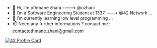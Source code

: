- 👋 Hi, I’m othmane zhani ----> @ozhani
- 👀 I’m a Software Engineering Student at 1337 ---> @42 Network ...
- 🌱 I’m currently learning low level programming ...
- 📫 Need any further informations ? contact me : contactothmane.zhani@gmail.com

<!---
ozhani/ozhani is a ✨ special ✨ repository because its `README.md` (this file) appears on your GitHub profile.
You can click the Preview link to take a look at your changes.
--->

[![42 Profile Card](https://1337-readme.vercel.app/api/profile?cursus=42&dark=true&login=ozhani)](https://github.com/mohouyizme/1337-readme)
